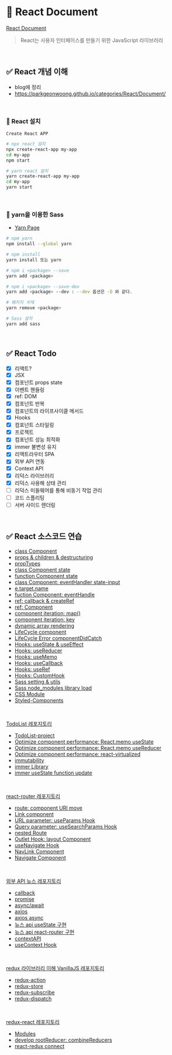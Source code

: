# 📌 React Document

[React Document](https://ko.reactjs.org/)

> React는 사용자 인터페이스를 만들기 위한 JavaScript 라이브러리

<br>

## ✅ React 개념 이해

- blog에 정리
- https://parkgeonwoong.github.io/categories/React/Document/

<br>

### 🔸 React 설치

`Create React APP`

```bash
# npx react 설치
npx create-react-app my-app
cd my-app
npm start

# yarn react 설치
yarn create-react-app my-app
cd my-app
yarn start
```

<br>

### 🔸 yarn을 이용한 Sass

- [Yarn Page](https://classic.yarnpkg.com/en/docs/install/#windows-stable)

```bash
# npm yarn
npm install --global yarn

# npm install
yarn install 또는 yarn

# npm i <package> --save
yarn add <package>

# npm i <package> --save-dev
yarn add <package> --dev : --dev 옵션은 -D 와 같다.

# 패키지 삭제
yarn remove <package>

# Sass 설치
yarn add sass

```

<br>

## ✅ React Todo

- [x] 리액트?
- [x] JSX
- [x] 컴포넌트 props state
- [x] 이벤트 핸들링
- [x] ref: DOM
- [x] 컴포넌트 반복
- [x] 컴포넌트의 라이프사이클 메서드
- [x] Hooks
- [x] 컴포넌트 스타일링
- [x] 프로젝트
- [x] 컴포넌트 성능 최적화
- [x] immer 불변성 유지
- [x] 리액트라우터 SPA
- [x] 외부 API 연동
- [x] Context API
- [x] 리덕스 라이브러리
- [x] 리덕스 사용해 상태 관리
- [ ] 리덕스 미들웨어를 통해 비동기 작업 관리
- [ ] 코드 스플리팅
- [ ] 서버 사이드 렌더링

<br>

## ✅ React 소스코드 연습

- [class Component](https://github.com/parkgeonwoong/document-react/commit/2aad81d0814b5552b01bb4e0d3b6ad7760c078a0)
- [props & children & destructuring](https://github.com/parkgeonwoong/document-react/commit/df5cbf2be48621ad6673e25dedebf54dda239341)
- [propTypes](https://github.com/parkgeonwoong/document-react/commit/cc1c8c206ed97137e6e5f27b7aef0d2987414331)
- [class Component state](https://github.com/parkgeonwoong/document-react/commit/0409cbb5d2c2cfd0332ee4a977cf639b30d44f59)
- [function Component state](https://github.com/parkgeonwoong/document-react/commit/4dd5b3b1680239765e0375de066bc4a429300fc6)
- [class Component: eventHandler state-input](https://github.com/parkgeonwoong/document-react/commit/c30ab066538456c7ae7d8f1b6e3abcbf1e3eb6d5)
- [e.target.name](https://github.com/parkgeonwoong/document-react/commits/main)
- [fuction Component: eventHandle](https://github.com/parkgeonwoong/document-react/commit/7d4bf39fb3c2a0bcba67944e8c08bdc9552d3cc0)
- [ref: callback & createRef](https://github.com/parkgeonwoong/document-react/commit/a88417427f16583c4055ea0cb1d3120c555fda73)
- [ref: Component](https://github.com/parkgeonwoong/document-react/commit/41ac7a3b21d5dc9789aedf654f3b6419c6ef0a76)
- [component iteration: map()](https://github.com/parkgeonwoong/document-react/commit/584fbd813ca2ead1e1effd355f309d59af1ae500)
- [component iteration: key](https://github.com/parkgeonwoong/document-react/commit/d4fc1203aa607aa92e20515c6bf69530cc28ce93)
- [dynamic array rendering](https://github.com/parkgeonwoong/document-react/commit/3b2143a5f0759edcb7d703774f9985f4d635e17b)
- [LifeCycle component](https://github.com/parkgeonwoong/document-react/commit/86b328e6ee05f169a3caf35bc0fbf811b5427081)
- [LifeCycle Error componentDidCatch](https://github.com/parkgeonwoong/document-react/commit/ce0216196591be47d0dc0c23b5cdb49b449356f6)
- [Hooks: useState & useEffect](https://github.com/parkgeonwoong/document-react/commit/2e8bf933379637059a5e1ff25867f6f1b433007d)
- [Hooks: useReducer](https://github.com/parkgeonwoong/document-react/commit/9b3a86fb4ec6f2b59a33891b70ed561598d64421)
- [Hooks: useMemo](https://github.com/parkgeonwoong/document-react/commit/ee83e264e1e44f43f3b44fea2ed51a526081ef1a)
- [Hooks: useCallback](https://github.com/parkgeonwoong/document-react/commit/1f9948c10894e0f85fbb6ea3a2a8352486175af6)
- [Hooks: useRef](https://github.com/parkgeonwoong/document-react/commit/6a4ebd1c079b30fd28fe8193b7db9629194b2ac1)
- [Hooks: CustomHook](https://github.com/parkgeonwoong/document-react/commit/a6449ee5957e2ba8c8fd75736ae33d396e99aa45)
- [Sass setting & utils](https://github.com/parkgeonwoong/document-react/commit/5e43086841d63ca99f7d3a6a6904c79b6b430d7c)
- [Sass node_modules library load](https://github.com/parkgeonwoong/document-react/commit/aadd7050a2b091aa2d9af76d6e4373565fbc58d2)
- [CSS Module](https://github.com/parkgeonwoong/document-react/commit/5db6a8c79eb656093c703fc4018b329125091ac9)
- [Styled-Components](https://github.com/parkgeonwoong/document-react/commit/72c369d9961961d6c1b7eb46fd73ec17ad265d13)

<br>

[TodoList 레포지토리](https://github.com/parkgeonwoong/todo-react)

- [TodoList-project](https://github.com/parkgeonwoong/todo-react/commit/a618a37b2fd51b4665e3567dc56298810502fedc)
- [Optimize component performance: React.memo useState](https://github.com/parkgeonwoong/todo-react/commit/eab555c47ab59a6050e19ccb048ee60c08a307d3)
- [Optimize component performance: React.memo useReducer](https://github.com/parkgeonwoong/todo-react/commit/52ffb3d13f050d6379ce224dbbda543d027ac960)
- [Optimize component performance: react-virtualized](https://github.com/parkgeonwoong/todo-react/commit/708e22ed59960b771d74fba2957d5be185bca22a)
- [immutability](https://github.com/parkgeonwoong/document-react/commit/17ac6f0fa8afe3d2bd4ff777d787c263e509a3fc)
- [immer Library](https://github.com/parkgeonwoong/document-react/commit/005b94c97206ffca2566f1523d2c2a571139ee74)
- [immer useState function update](https://github.com/parkgeonwoong/document-react/commit/50ddb232b9a340bf6d4a9cbab88fd568a1684f3b)

<br>

[react-router 레포지토리](https://github.com/parkgeonwoong/reactRouter-react)

- [route: component URI move](https://github.com/parkgeonwoong/reactRouter-react/commit/d3179ad725783b6411944fe86a5ce4ce966208cd)
- [Link component](https://github.com/parkgeonwoong/reactRouter-react/commit/bb78134e6c04c0e54dcac92f47d40b43cc232523)
- [URL parameter: useParams Hook](https://github.com/parkgeonwoong/reactRouter-react/commit/11ad1f68f09440b00e0f35ba221eee21d329774a)
- [Query parameter: useSearchParams Hook](https://github.com/parkgeonwoong/reactRouter-react/commit/50119df3e2d92f9b4fd2a687a5c5d17500403781)
- [nested Route](https://github.com/parkgeonwoong/reactRouter-react/commit/05db43233f8b523b995cda5b2713def124311a33)
- [Outlet Hook: layout Component](https://github.com/parkgeonwoong/reactRouter-react/commit/84cb2125d6eec98ee8fd2e1362733f4f2f934495)
- [useNavigate Hook](https://github.com/parkgeonwoong/reactRouter-react/commit/c6b526b1600b20967e0c39e03670d2a60d5f73ac)
- [NavLink Component](https://github.com/parkgeonwoong/reactRouter-react/commit/e5e1afc11ee4980e6070dd03596515473e7d4ad0)
- [Navigate Component](https://github.com/parkgeonwoong/reactRouter-react/commit/61731ce85a302c0f3ce507db10d2b0752ac1d60c)

<br>

[외부 API 뉴스 레포지토리](https://github.com/parkgeonwoong/api-react)

- [callback](https://github.com/parkgeonwoong/api-react/commit/6c0f398343e011b067703efaeadb7477810b2dc9)
- [promise](https://github.com/parkgeonwoong/api-react/commit/bc82e96a050724c4525f453fa45a89dece774877)
- [async/await](https://github.com/parkgeonwoong/api-react/commit/39776f8778f1cf911108b78be126fd7c117dd450)
- [axios](https://github.com/parkgeonwoong/api-react/commit/c24549ed4a845ece567b8f09c2f2b4f4b53dad9d)
- [axios async](https://github.com/parkgeonwoong/api-react/commit/965a4a54bb2fefe6007b48edbafe7400124ea3d4)
- [뉴스 api useState 구현](https://github.com/parkgeonwoong/api-react/commit/cd07f90db4c66751991b93fd0b9539ebd6b35349)
- [뉴스 api react-router 구현](https://github.com/parkgeonwoong/api-react/commit/aa6f703b3ed0a9515a28496b0200b73b6b6eb94c)
- [contextAPI](https://github.com/parkgeonwoong/api-react/commit/fd64402f61c975e433becb5547acdef356c20a1c)
- [useContext Hook](https://github.com/parkgeonwoong/api-react/commit/8af13023f13a1666b3777aeb06590f9f95b49a71)

<br>

[redux 라이브러리 이해 VanillaJS 레포지토리](https://github.com/parkgeonwoong/redux-vanillaJS)

- [redux-action](https://github.com/parkgeonwoong/redux-vanillaJS/commit/d59bf8b1699df176081a0529901e7de4aadba671)
- [redux-store](https://github.com/parkgeonwoong/redux-vanillaJS/commit/5669a5b60b35862ab98ec17c431413333cbbd836)
- [redux-subscribe](https://github.com/parkgeonwoong/redux-vanillaJS/commit/704c512eb24299ad715e44bf77251217e99fee8d)
- [redux-dispatch](https://github.com/parkgeonwoong/redux-vanillaJS/commit/4532781291454d820977577a5a04b228449b84be)

<br>

[redux-react 레포지토리](https://github.com/parkgeonwoong/redux-react)

- [Modules](https://github.com/parkgeonwoong/redux-react/commit/1740f76298ffd73707c53548d31b4dfd2989f9ca)
- [develop rootReducer: combineReducers](https://github.com/parkgeonwoong/redux-react/commit/f738bbf3ab37320e27d748128546f7074e6de2ee)
- [react-redux connect](https://github.com/parkgeonwoong/redux-react/commit/95a29ed5ce769c4673ab571a22916b8454cdbda1)
